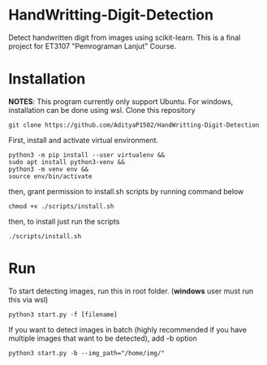 # HandWritting-Digit-Detection
Detect handwritten digit from images using scikit-learn. This is a final project for ET3107 "Pemrograman Lanjut" Course. 

# Installation
__NOTES__: This program currently only support Ubuntu. For windows, installation can be done using wsl. 
Clone this repository
```shell
git clone https://github.com/AdityaP1502/HandWritting-Digit-Detection
```
First, install and activate virtual environment.

```shell
python3 -m pip install --user virtualenv &&
sudo apt install python3-venv &&
python3 -m venv env && 
source env/bin/activate
```

then, grant permission to install.sh scripts by running command below
```shell
chmod +x ./scripts/install.sh
```

then, to install just run the scripts
```shell
./scripts/install.sh
```

# Run
To start detecting images, run this in root folder. (__windows__ user must run this via wsl)
```shell
python3 start.py -f [filename]
```

If you want to detect images in batch (highly recommended if you have multiple images that want to be detected), add -b option
```shell
python3 start.py -b --img_path="/home/img/"
```

